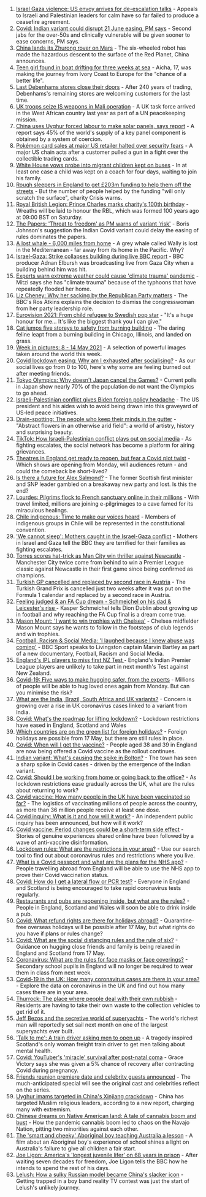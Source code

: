 1. [Israel Gaza violence: US envoy arrives for de-escalation talks](https://www.bbc.co.uk/news/world-middle-east-57125479) - Appeals to Israeli and Palestinian leaders for calm have so far failed to produce a ceasefire agreement.
2. [Covid: Indian variant could disrupt 21 June easing, PM says](https://www.bbc.co.uk/news/uk-57122817) - Second jabs for the over-50s and clinically vulnerable will be given sooner to ease concerns, PM says.
3. [China lands its Zhurong rover on Mars](https://www.bbc.co.uk/news/science-environment-57122914) - The six-wheeled robot has made the hazardous descent to the surface of the Red Planet, China announces.
4. [Teen girl found in boat drifting for three weeks at sea](https://www.bbc.co.uk/news/world-europe-57089249) - Aicha, 17, was making the journey from Ivory Coast to Europe for the "chance of a better life".
5. [Last Debenhams stores close their doors](https://www.bbc.co.uk/news/business-57119489) - After 240 years of trading, Debenhams's remaining stores are welcoming customers for the last time.
6. [UK troops seize IS weapons in Mali operation](https://www.bbc.co.uk/news/uk-57123896) - A UK task force arrived in the West African country last year as part of a UN peacekeeping mission.
7. [China uses Uyghur forced labour to make solar panels, says report](https://www.bbc.co.uk/news/world-asia-china-57124636) - A report says 45% of the world's supply of a key panel component is obtained by a system of coercion.
8. [Pokémon card sales at major US retailer halted over security fears](https://www.bbc.co.uk/news/world-us-canada-57124256) - A major US chain acts after a customer pulled a gun in a fight over the collectible trading cards.
9. [White House vows probe into migrant children kept on buses](https://www.bbc.co.uk/news/world-us-canada-57124258) - In at least one case a child was kept on a coach for four days, waiting to join his family.
10. [Rough sleepers in England to get £203m funding to help them off the streets](https://www.bbc.co.uk/news/uk-57124997) - But the number of people helped by the funding "will only scratch the surface", charity Crisis warns.
11. [Royal British Legion: Prince Charles marks charity's 100th birthday](https://www.bbc.co.uk/news/uk-57125430) - Wreaths will be laid to honour the RBL, which was formed 100 years ago at 09:00 BST on Saturday.
12. [The Papers: 'Threat to freedom' as PM warns of variant 'risk'](https://www.bbc.co.uk/news/blogs-the-papers-57124546) - Boris Johnson's suggestion the Indian Covid variant could delay the easing of rules dominates the papers.
13. [A lost whale - 6,000 miles from home](https://www.bbc.co.uk/news/world-us-canada-57119880) - A grey whale called Wally is lost in the Mediterranean - far away from its home in the Pacific. Why?
14. [Israel-Gaza: Strike collapses building during live BBC report](https://www.bbc.co.uk/news/world-middle-east-57114168) - BBC producer Adnan Elbursh was broadcasting live from Gaza City when a building behind him was hit.
15. [Experts warn extreme weather could cause 'climate trauma' pandemic](https://www.bbc.co.uk/news/science-environment-57105070) - Mitzi says she has "climate trauma" because of the typhoons that have repeatedly flooded her home.
16. [Liz Cheney: Why her sacking by the Republican Party matters](https://www.bbc.co.uk/news/world-us-canada-57118304) - The BBC's Ros Atkins explains the decision to dismiss the congresswoman from her party leadership role.
17. [Eurovision 2021: From child refugee to Swedish pop star](https://www.bbc.co.uk/news/newsbeat-57105240) - "It's a huge honour for me... It's like the biggest thank you I can give."
18. [Cat jumps five storeys to safety from burning building](https://www.bbc.co.uk/news/world-us-canada-57124736) - The daring feline leapt from a burning building in Chicago, Illinois, and landed on grass.
19. [Week in pictures: 8 - 14 May 2021](https://www.bbc.co.uk/news/in-pictures-57114920) - A selection of powerful images taken around the world this week.
20. [Covid lockdown easing: Why am I exhausted after socialising?](https://www.bbc.co.uk/news/newsbeat-57100378) - As our social lives go from 0 to 100, here's why some are feeling burned out after meeting friends.
21. [Tokyo Olympics: Why doesn't Japan cancel the Games?](https://www.bbc.co.uk/news/world-asia-57097853) - Current polls in Japan show nearly 70% of the population do not want the Olympics to go ahead.
22. [Israeli-Palestinian conflict gives Biden foreign policy headache](https://www.bbc.co.uk/news/world-us-canada-57119881) - The US president and his aides wish to avoid being drawn into this graveyard of US-led peace initiatives.
23. [Drain-spotting: The people who keep their minds in the gutter](https://www.bbc.co.uk/news/uk-england-london-56281464) - "Abstract flowers in an otherwise arid field": a world of artistry, history and surprising beauty.
24. [TikTok: How Israeli-Palestinian conflict plays out on social media](https://www.bbc.co.uk/news/world-middle-east-57112614) - As fighting escalates, the social network has become a platform for airing grievances.
25. [Theatres in England get ready to reopen, but fear a Covid plot twist](https://www.bbc.co.uk/news/entertainment-arts-57084773) - Which shows are opening from Monday, will audiences return - and could the comeback be short-lived?
26. [Is there a future for Alex Salmond?](https://www.bbc.co.uk/news/uk-scotland-scotland-politics-57087207) - The former Scottish first minister and SNP leader gambled on a breakaway new party and lost. Is this the end?
27. [Lourdes: Pilgrims flock to French sanctuary online in their millions](https://www.bbc.co.uk/news/world-europe-57075292) - With travel limited, millions are joining e-pilgrimages to a cave famed for its miraculous healings.
28. [Chile indigenous: Time to make our voices heard](https://www.bbc.co.uk/news/world-latin-america-57070812) - Members of indigenous groups in Chile will be represented in the constitutional convention.
29. ['We cannot sleep': Mothers caught in the Israel-Gaza conflict](https://www.bbc.co.uk/news/world-middle-east-57105473) - Mothers in Israel and Gaza tell the BBC they are terrified for their families as fighting escalates.
30. [Torres scores hat-trick as Man City win thriller against Newcastle](https://www.bbc.co.uk/sport/football/57018435) - Manchester City twice come from behind to win a Premier League classic against Newcastle in their first game since being confirmed as champions.
31. [Turkish GP cancelled and replaced by second race in Austria](https://www.bbc.co.uk/sport/formula1/57115403) - The Turkish Grand Prix is cancelled just two weeks after it was put on the Formula 1 calendar and replaced by a second race in Austria.
32. [Feeling judged & an FA Cup dream - Schmeichel on his dad & Leicester's rise ](https://www.bbc.co.uk/sport/football/57062469) - Kasper Schmeichel tells Dion Dublin about growing up in football and why reaching the FA Cup final is a dream come true.
33. [Mason Mount: 'I want to win trophies with Chelsea'](https://www.bbc.co.uk/sport/football/57101302) - Chelsea midfielder Mason Mount says he wants to follow in the footsteps of club legends and win trophies.
34. [Football, Racism & Social Media: 'I laughed because I knew abuse was coming'](https://www.bbc.co.uk/sport/football/57070587) - BBC Sport speaks to Livingston captain Marvin Bartley as part of a new documentary, Football, Racism and Social Media.
35. [England's IPL players to miss first NZ Test ](https://www.bbc.co.uk/sport/cricket/57122801) - England's Indian Premier League players are unlikely to take part in next month's Test against New Zealand.
36. [Covid-19: Five ways to make hugging safer, from the experts](https://www.bbc.co.uk/news/uk-57083571) - Millions of people will be able to hug loved ones again from Monday. But can you minimise the risk?
37. [What are the India, Brazil, South Africa and UK variants?](https://www.bbc.co.uk/news/health-55659820) - Concern is growing over a rise in UK coronavirus cases linked to a variant from India.
38. [Covid: What's the roadmap for lifting lockdown?](https://www.bbc.co.uk/news/explainers-52530518) - Lockdown restrictions have eased in England, Scotland and Wales
39. [Which countries are on the green list for foreign holidays?](https://www.bbc.co.uk/news/explainers-52544307) - Foreign holidays are possible from 17 May, but there are still rules in place.
40. [Covid: When will I get the vaccine?](https://www.bbc.co.uk/news/health-55045639) - People aged 38 and 39 in England are now being offered a Covid vaccine as the rollout continues.
41. [Indian variant: What's causing the spike in Bolton?](https://www.bbc.co.uk/news/health-57094274) - The town has seen a sharp spike in Covid cases - driven by the emergence of the Indian variant.
42. [Covid: Should I be working from home or going back to the office?](https://www.bbc.co.uk/news/business-52567567) - As lockdown restrictions ease gradually across the UK, what are the rules about returning to work?
43. [Covid vaccine: How many people in the UK have been vaccinated so far?](https://www.bbc.co.uk/news/health-55274833) - The logistics of vaccinating millions of people across the country, as more than 36 million people receive at least one dose.
44. [Covid inquiry: What is it and how will it work?](https://www.bbc.co.uk/news/explainers-57085964) - An independent public inquiry has been announced, but how will it work?
45. [Covid vaccine: Period changes could be a short-term side effect](https://www.bbc.co.uk/news/health-56901353) - Stories of genuine experiences shared online have been followed by a wave of anti-vaccine disinformation.
46. [Lockdown rules: What are the restrictions in your area?](https://www.bbc.co.uk/news/uk-54373904) - Use our search tool to find out about coronavirus rules and restrictions where you live.
47. [What is a Covid passport and what are the plans for the NHS app?](https://www.bbc.co.uk/news/explainers-55718553) - People travelling abroad from England will be able to use the NHS app to prove their Covid vaccination status.
48. [Covid: How do I get a lateral flow or PCR test?](https://www.bbc.co.uk/news/health-51943612) - Everyone in England and Scotland is being encouraged to take rapid coronavirus tests regularly.
49. [Restaurants and pubs are reopening inside, but what are the rules?](https://www.bbc.co.uk/news/business-52977388) - People in England, Scotland and Wales will soon be able to drink inside a pub.
50. [Covid: What refund rights are there for holidays abroad?](https://www.bbc.co.uk/news/business-51615412) - Quarantine-free overseas holidays will be possible after 17 May, but what rights do you have if plans or rules change?
51. [Covid: What are the social distancing rules and the rule of six?](https://www.bbc.co.uk/news/uk-51506729) - Guidance on hugging close friends and family is being relaxed in England and Scotland from 17 May.
52. [Coronavirus: What are the rules for face masks or face coverings?](https://www.bbc.co.uk/news/health-51205344) - Secondary school pupils in England will no longer be required to wear them in class from next week.
53. [Covid-19 in the UK: How many coronavirus cases are there in your area?](https://www.bbc.co.uk/news/uk-51768274) - Explore the data on coronavirus in the UK and find out how many cases there are in your area.
54. [Thurrock: The place where people deal with their own rubbish](https://www.bbc.co.uk/news/uk-england-essex-57071806) - Residents are having to take their own waste to the collection vehicles to get rid of it.
55. [Jeff Bezos and the secretive world of superyachts](https://www.bbc.co.uk/news/world-us-canada-57079327) - The world's richest man will reportedly set sail next month on one of the largest superyachts ever built.
56. ['Talk to me': A train driver asking men to open up](https://www.bbc.co.uk/news/stories-57060971) - A tragedy inspired Scotland's only woman freight train driver to get men talking about mental health.
57. [Covid: YouTuber's 'miracle' survival after post-natal coma](https://www.bbc.co.uk/news/uk-england-beds-bucks-herts-57071645) - Grace Victory says she was given a 5% chance of recovery after contracting Covid during pregnancy.
58. [Friends reunion premiere date and celebrity guests announced](https://www.bbc.co.uk/news/entertainment-arts-57109563) - The much-anticipated special will see the original cast and celebrities reflect on the series.
59. [Uyghur imams targeted in China's Xinjiang crackdown](https://www.bbc.co.uk/news/world-asia-china-56986057) - China has targeted Muslim religious leaders, according to a new report, charging many with extremism.
60. [Chinese dreams on Native American land: A tale of cannabis boom and bust](https://www.bbc.co.uk/news/world-us-canada-56835897) - How the pandemic cannabis boom led to chaos on the Navajo Nation, pitting two minorities against each other.
61. [The 'smart and cheeky' Aboriginal boy teaching Australia a lesson](https://www.bbc.co.uk/news/stories-56544429) - A film about an Aboriginal boy's experience of school shines a light on Australia's failure to give all children a fair start.
62. [Joe Ligon: America's 'longest juvenile lifer' on 68 years in prison](https://www.bbc.co.uk/news/world-us-canada-57022924) - After waiting seven decades for freedom, Joe Ligon tells the BBC how he intends to spend the rest of his days.
63. [Lelush: How a sulky Russian model became China's slacker icon](https://www.bbc.co.uk/news/world-asia-china-56967923) - Getting trapped in a boy band reality TV contest was just the start of Lelush's unlikely journey.
